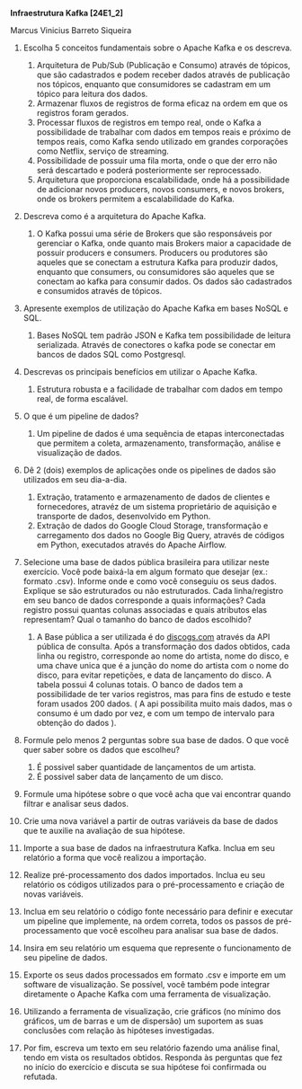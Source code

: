 **Infraestrutura Kafka [24E1_2]**

Marcus Vinicius Barreto Siqueira

1. Escolha 5 conceitos fundamentais sobre o Apache Kafka e os descreva.
    1. Arquitetura de Pub/Sub (Publicação e Consumo) através de tópicos, que são cadastrados e podem receber dados através de publicação nos tópicos, enquanto que consumidores se cadastram em um tópico para leitura dos dados.
    2. Armazenar fluxos de registros de forma eficaz na ordem em que os registros foram gerados.
    3. Processar fluxos de registros em tempo real, onde o Kafka a possibilidade de trabalhar com dados em tempos reais e próximo de tempos reais, como Kafka sendo utilizado em grandes corporações como Netflix, serviço de streaming.
    4. Possibilidade de possuir uma fila morta, onde o que der erro não será descartado e poderá posteriormente ser reprocessado.
    5. Arquitetura que proporciona escalabilidade, onde há a possibilidade de adicionar novos producers, novos consumers, e novos brokers, onde os brokers permitem a escalabilidade do Kafka.
2. Descreva como é a arquitetura do Apache Kafka.
    1. O Kafka possui uma série de Brokers que são responsáveis por gerenciar o Kafka, onde quanto mais Brokers maior a capacidade de possuir producers e consumers. Producers ou produtores são aqueles que se conectam a estrutura Kafka para produzir dados, enquanto que consumers, ou consumidores são aqueles que se conectam ao kafka para consumir dados. Os dados são cadastrados e consumidos através de tópicos.
3. Apresente exemplos de utilização do Apache Kafka em bases NoSQL e SQL.
    1. Bases NoSQL tem padrão JSON e Kafka tem possibilidade de leitura serializada. Através de conectores o kafka pode se conectar em bancos de dados SQL como Postgresql.
4. Descrevas os principais benefícios em utilizar o Apache Kafka.
    1. Estrutura robusta e a facilidade de trabalhar com dados em tempo real, de forma escalável.
5. O que é um pipeline de dados?
    1. Um pipeline de dados é uma sequência de etapas interconectadas que permitem a coleta, armazenamento, transformação, análise e visualização de dados.
6. Dê 2 (dois) exemplos de aplicações onde os pipelines de dados são utilizados em seu dia-a-dia.
    1. Extração, tratamento e armazenamento de dados de clientes e fornecedores, atravéz de um sistema proprietário de aquisição e transporte de dados, desenvolvido em Python.
    2. Extração de dados do Google Cloud Storage, transformação e carregamento dos dados no Google Big Query, através de códigos em Python, executados através do Apache Airflow.
7. Selecione uma base de dados pública brasileira para utilizar neste exercício. Você pode baixá-la em algum formato que desejar (ex.: formato .csv). Informe onde e como você conseguiu os seus dados. Explique se são estruturados ou não estruturados. Cada linha/registro em seu banco de dados corresponde a quais informações? Cada registro possui quantas colunas associadas e quais atributos elas representam? Qual o tamanho do banco de dados escolhido?
    1. A Base pública a ser utilizada é do [discogs.com](http://discogs.com) através da API pública de consulta. Após a transformação dos dados obtidos, cada linha ou registro, corresponde ao nome do artista, nome do disco, e uma chave unica que é a junção do nome do artista com o nome do disco, para evitar repetições, e data de lançamento do disco. A tabela possui 4 colunas totais. O banco de dados tem a possibilidade de ter varios registros, mas para fins de estudo e teste foram usados 200 dados. ( A api possibilita muito mais dados, mas o consumo é um dado por vez, e com um tempo de intervalo para obtenção do dados ).
8. Formule pelo menos 2 perguntas sobre sua base de dados. O que você quer saber sobre os dados que escolheu?
    1. É possivel saber quantidade de lançamentos de um artista.
    2. É possivel saber data de lançamento de um disco.
9. Formule uma hipótese sobre o que você acha que vai encontrar quando filtrar e analisar seus dados.

10. Crie uma nova variável a partir de outras variáveis da base de dados que te auxilie na avaliação de sua hipótese.
11. Importe a sua base de dados na infraestrutura Kafka. Inclua em seu relatório a forma que você realizou a importação.
12. Realize pré-processamento dos dados importados. Inclua eu seu relatório os códigos utilizados para o pré-processamento e criação de novas variáveis.
13. Inclua em seu relatório o código fonte necessário para definir e executar um pipeline que implemente, na ordem correta, todos os passos de pré-processamento que você escolheu para analisar sua base de dados.
14. Insira em seu relatório um esquema que represente o funcionamento de seu pipeline de dados.
15. Exporte os seus dados processados em formato .csv e importe em um software de visualização. Se possível, você também pode integrar diretamente o Apache Kafka com uma ferramenta de visualização.
16. Utilizando a ferramenta de visualização, crie gráficos (no mínimo dos gráficos, um de barras e um de dispersão) um suportem as suas conclusões com relação às hipóteses investigadas.
17. Por fim, escreva um texto em seu relatório fazendo uma análise final, tendo em vista os resultados obtidos. Responda às perguntas que fez no início do exercício e discuta se sua hipótese foi confirmada ou refutada.